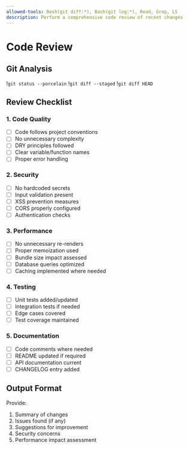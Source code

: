 ```yaml
---
allowed-tools: Bash(git diff:*), Bash(git log:*), Read, Grep, LS
description: Perform a comprehensive code review of recent changes
---
```


# Code Review

## Git Analysis
!`git status --porcelain`
!`git diff --staged`
!`git diff HEAD`

## Review Checklist

### 1. Code Quality
- [ ] Code follows project conventions
- [ ] No unnecessary complexity
- [ ] DRY principles followed
- [ ] Clear variable/function names
- [ ] Proper error handling

### 2. Security
- [ ] No hardcoded secrets
- [ ] Input validation present
- [ ] XSS prevention measures
- [ ] CORS properly configured
- [ ] Authentication checks

### 3. Performance
- [ ] No unnecessary re-renders
- [ ] Proper memoization used
- [ ] Bundle size impact assessed
- [ ] Database queries optimized
- [ ] Caching implemented where needed

### 4. Testing
- [ ] Unit tests added/updated
- [ ] Integration tests if needed
- [ ] Edge cases covered
- [ ] Test coverage maintained

### 5. Documentation
- [ ] Code comments where needed
- [ ] README updated if required
- [ ] API documentation current
- [ ] CHANGELOG entry added

## Output Format
Provide:
1. Summary of changes
2. Issues found (if any)
3. Suggestions for improvement
4. Security concerns
5. Performance impact assessment